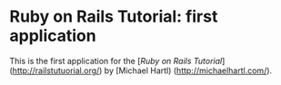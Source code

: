 # Ruby on Rails Tutorial: first application

This is the first application for the [*Ruby on Rails Tutorial*] (http://railstutuorial.org/) by [Michael Hartl) (http://michaelhartl.com/).